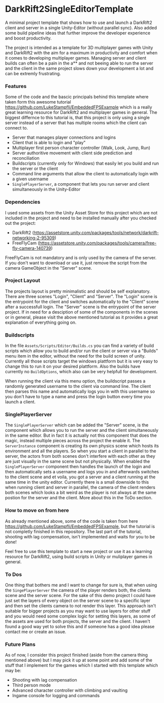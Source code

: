 # DarkRift2SingleEditorTemplate
A minimal project template that shows how to use and launch a DarkRift2 client and server in a single Unity-Editor (without parallel sync). Also added some build pipeline ideas that further improve the developer experience and boost productivity. 

The project is intended as a template for 3D multiplayer games with Unity and DarkRift2 with the aim for a maximum in productivity and comfort when it comes to developing multiplayer games. Managing server and client builds can often be a pain in the a** and not beeing able to run the server and the client in the same project slows down your development a lot and can be extremly frustrating. 

### Features

Some of the code and the bascic principals behind this template where taken form this awesome tutorial https://github.com/LukeStampfli/EmbeddedFPSExample which is a really great learning resource for DarkRift2 and multiplayer games in general. The biggest differnce to this tutorial is, that this project is only using a single server instead of a server that has multiple rooms which the client can connect to.

  - Server that manages player connections and logins
  - Client that is able to login and "play"
  - Multiplayer first person character controller (Walk, Look, Jump, Run)
  - Server authoritive movement with client side prediction and reconciliation
  - Buildscripts (currently only for Windows) that easily let you build and run the server or the client
  - Command line arguments that allow the client to automatically login with a given username 
  - `SinglePlayerServer`, a component that lets you run server and client simultaneously in the Unity-Editor

### Dependencies

I used some assets from the Unity Asset Store for this project which are not included in the project and need to be installed manually after you checked out the project:

  - DarkRift2 (https://assetstore.unity.com/packages/tools/network/darkrift-networking-2-95309)
  - FreeFlyCam (https://assetstore.unity.com/packages/tools/camera/free-fly-camera-140739)

FreeFlyCam is not mandatory and is only used by the camera of the server. If you don't want to download or use it, just remove the script from the camera GameObject in the "Server" scene. 

### Project Layout

The projects layout is pretty minimalistic and should be self explanatory. There are three scenes "Login", "Client" and "Server". The "Login" scene is the entrypoint for the client and switches automatically to the "Client" scene after a successfull login. The "Server" scene is the entrypoint of the server project. If in need for a desciption of some of the components in the scenes or in general, please visit the above mentioned tutorial as it provides a great explanation of everything going on. 

### Buildscripts

In the file `Assets/Scripts/Editor/Builds.cs` you can find a variety of build scripts which allow you to build and/or run the client or server via a "Builds" menu item in the editor, without the need for the build screen of unity. Currently all those scripts target the windows plattform but it is very easy to change this to run it on your desired plattform. Also the builds have currently no `BuildOptions`, which also can be very helpfull for development.

When running the client via this menu option, the buildscript passes a randomly generated username to the client via command line. The client then parses this name and automatically logs you in with this username so you don't have to type a name and press the login button every time you launch a client.

### SinglePlayerServer

The `SinglePlayerServer` which can be added the "Server" scene, is the component which allows you to run the server and the client simultaneously in the same editor. But in fact it is actually not this component that does the magic, instead multiple pieces across the project the enable it. The `ServerInstance` component is creating its own physics scene which hosts its environment and all the players. So when you start a client in parallel to the server, the actors from both scenes don't interfere with each other as they are just visually in the same scene but not physically. When enabled the `SinglePlayerServer` component then handles the launch of the login and then automatically sets a username and logs you in and afterwards switches to the client scene and et voila, you got a server and a client running at the same time in the unity editor. Currently there is a small downside to this when running client and server in parallel, the camera of the client renders both scenes which looks a bit weird as the player is not always at the same postion for the server and the client. More about this in the ToDo section. 

### How to move on from here

As already mentioned above, some of the code is taken from here https://github.com/LukeStampfli/EmbeddedFPSExample, but the tutorial is not completly finished in this repository. The last part of the tutorial, shooting with lag compensation, isn't implemented and waits for you to be done!

Feel free to use this template to start a new project or use it as a learning resource for DarkRift2, using build scripts in Unity or muliplayer games in general. 

### To Dos

One thing that bothers me and I want to change for sure is, that when using the `SingePlayerServer` the camera of the player renders both, the clients scene and the server scene. For the sake of this demo project I could have just set the layers of every object on the server scene to a specific layer and then set the clients camera to not render this layer. This approach isn't suitable for bigger projects as you may want to use layers for other stuff and you would need some complex logic for setting this layers, as some of the assets are used for both projects, the server and the client. I haven't found a good way yet to solve this and if someone has a good idea please contact me or create an issue.

### Future Plans 

As of now, I consider this project finished (aside from the camera thing mentioned above) but I may pick it up at some point and add some of the stuff that I implement for the games which I started with this template which may be:

  - Shooting with lag compensation 
  - Third person mode
  - Advanced character controller with climbing and vaulting 
  - Ingame console for logging and commands 

